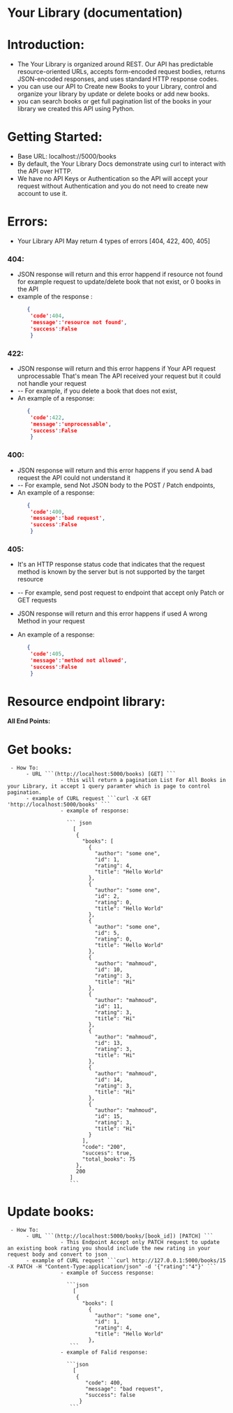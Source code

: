 # Your Library (documentation)

# Introduction:

* The Your Library is organized around REST. Our API has predictable resource-oriented URLs, accepts form-encoded request bodies, returns JSON-encoded responses, and uses standard HTTP response codes.
* you can use our API to Create new Books to your Library, control and organize your library by update or delete books or add new books.
* you can search books or get full pagination list of the books in your library we created this API using Python.


# Getting Started:

* Base URL: localhost://5000/books
* By default, the Your Library Docs demonstrate using curl to interact with the API over HTTP.
* We have no API Keys or Authentication  so the API will accept your request without Authentication and you do not need to create new account to use it.


# Errors:
* Your Library API May return 4 types of errors [404, 422, 400, 405]

### 404:

* JSON response will return and this error happend if resource not found for example request to update/delete book that not exist, or 0 books in the API
* example of the response : 
    ```json
       {
        'code':404,
        'message':'resource not found',
        'success':False
        }
    ```
    
### 422:

* JSON response will return and this error happens if Your API request unprocessable That's mean The API received your request but it could not handle your request
* -- For example, if you delete a book that does not exist, 
* An example of a response: 
    ```json
       {
        'code':422,
        'message':'unprocessable',
        'success':False
        }
    ```
    
### 400:

* JSON response will return and this error happens if you send A bad request the API could not understand it 
* -- For example,  send Not JSON body to the POST / Patch endpoints,
* An example of a response: 
    ```json
       {
        'code':400,
        'message':'bad request',
        'success':False
        }
    ```
    
### 405:
* It's an HTTP response status code that indicates that the request method is known by the server but is not supported by the target resource
* -- For example,  send post request to endpoint that accept only Patch or GET requests
* JSON response will return and this error happens if used A wrong Method in your request 

* An example of a response: 
    ```json
       {
        'code':405,
        'message':'method not allowed',
        'success':False
        }
    ```
    

# Resource endpoint library:

#### All End Points:

# Get books:  
     - How To:
          - URL ```(http://localhost:5000/books) [GET] ```
                     - this will return a pagination List For All Books in your Library, it accept 1 query paramter which is page to control pagination.
          - example of CURL request ```curl -X GET 'http://localhost:5000/books' ```
                     - example of response:

                       ``` json
                         [
                          {
                            "books": [
                              {
                                "author": "some one",
                                "id": 1,
                                "rating": 4,
                                "title": "Hello World"
                              },
                              {
                                "author": "some one",
                                "id": 2,
                                "rating": 0,
                                "title": "Hello World"
                              },
                              {
                                "author": "some one",
                                "id": 5,
                                "rating": 0,
                                "title": "Hello World"
                              },
                              {
                                "author": "mahmoud",
                                "id": 10,
                                "rating": 3,
                                "title": "Hi"
                              },
                              {
                                "author": "mahmoud",
                                "id": 11,
                                "rating": 3,
                                "title": "Hi"
                              },
                              {
                                "author": "mahmoud",
                                "id": 13,
                                "rating": 3,
                                "title": "Hi"
                              },
                              {
                                "author": "mahmoud",
                                "id": 14,
                                "rating": 3,
                                "title": "Hi"
                              },
                              {
                                "author": "mahmoud",
                                "id": 15,
                                "rating": 3,
                                "title": "Hi"
                              }
                            ],
                            "code": "200",
                            "success": true,
                            "total_books": 75
                          },
                          200
                        ]
                        ```   
                     


# Update books:  
     - How To:
          - URL ```(http://localhost:5000/books/[book_id]) [PATCH] ```
                     - This Endpoint Accept only PATCH request to update an existing book rating you should include the new rating in your request body and convert to json
          - example of CURL request ```curl http://127.0.0.1:5000/books/15 -X PATCH -H "Content-Type:application/json" -d '{"rating":"4"}' ```
                     - example of Success response:
                     
                       ```json
                         [
                          {
                            "books": [
                              {
                                "author": "some one",
                                "id": 1,
                                "rating": 4,
                                "title": "Hello World"
                              },
                        ```
                     - example of Falid response:

                       ```json
                         [
                          {
                             "code": 400,
                             "message": "bad request",
                             "success": false
                           }
                        ```

